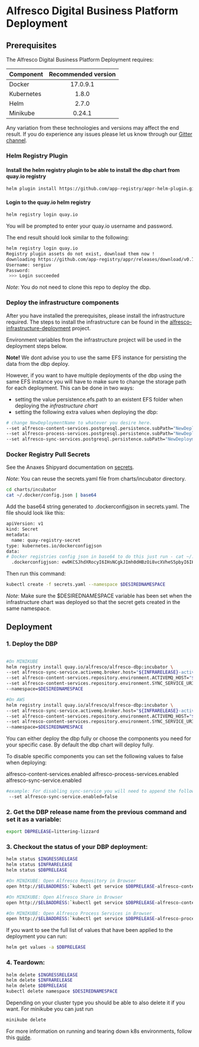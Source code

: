 # Alfresco Digital Business Platform Deployment

## Prerequisites

The Alfresco Digital Business Platform Deployment requires:

| Component        | Recommended version |
| ------------- |:-------------:|
| Docker     | 17.0.9.1 |
| Kubernetes | 1.8.0    |
| Helm       | 2.7.0    |
| Minikube   | 0.24.1   |

Any variation from these technologies and versions may affect the end result. If you do experience any issues please let us know through our [Gitter channel](https://gitter.im/Alfresco/platform-services?utm_source=share-link&utm_medium=link&utm_campaign=share-link).

### Helm Registry Plugin

#### Install the helm registry plugin to be able to install the dbp chart from quay.io registry

```bash
helm plugin install https://github.com/app-registry/appr-helm-plugin.git
```

#### Login to the quay.io helm registry

```bash
helm registry login quay.io
```

You will be prompted to enter your quay.io username and password.

The end result should look similar to the following:

```bash
helm registry login quay.io
Registry plugin assets do not exist, download them now !
downloading https://github.com/app-registry/appr/releases/download/v0.7.4/appr-osx-x64 ...
Username: sergiuv
Password:
 >>> Login succeeded
```

*Note*: You do not need to clone this repo to deploy the dbp.

### Deploy the infrastructure components

After you have installed the prerequisites, please install the infrastructure required.  The steps to install the infrastructure can be found in the [alfresco-infrastructure-deployment](https://github.com/Alfresco/alfresco-infrastructure-deployment/blob/master/README.md) project.

Environment variables from the infrastructure project will be used in the deployment steps below.

**Note!** 
We dont advise you to use the same EFS instance for persisting the data from the dbp deploy.

However, if you want to have multiple deployments of the dbp using the same EFS instance you will have to make sure to change the storage path for each deployment.
This can be done in two ways:
 - setting the value persistence.efs.path to an existent EFS folder when deploying the *infrastructure chart*
 - setting the following extra values when deploying the dbp:

```bash
# change NewDeploymentName to whatever you desire here.
--set alfresco-content-services.postgresql.persistence.subPath="NewDeploymentName/alfresco-content-services/database-data" \
--set alfresco-process-services.postgresql.persistence.subPath="NewDeploymentName/alfresco-process-services/database-data" \
--set alfresco-sync-services.postgresql.persistence.subPath="NewDeploymentName/alfresco-sync-services/database-data" \
```

### Docker Registry Pull Secrets

See the Anaxes Shipyard documentation on [secrets](https://github.com/Alfresco/alfresco-anaxes-shipyard/blob/master/SECRETS.md).

*Note*: You can reuse the secrets.yaml file from charts/incubator directory. 

```bash
cd charts/incubator
cat ~/.docker/config.json | base64
```

Add the base64 string generated to .dockerconfigjson in secrets.yaml. The file should look like this:

```bash
apiVersion: v1
kind: Secret
metadata:
  name: quay-registry-secret
type: kubernetes.io/dockerconfigjson
data:
# Docker registries config json in base64 to do this just run - cat ~/.docker/config.json | base64
  .dockerconfigjson: ew0KCSJhdXRocyI6IHsNCgkJImh0dHBzOi8vcXVheS5pbyI6IHsNCgkJCSJhdXRoIjogImRHVnpkRHAwWlhOMD0iDQoJCX0sDQoJCSJxdWF5LmlvIjogew0KCQkJImF1dGgiOiAiZEdWemREcDBaWE4wIg0KCQl9DQoJfSwNCgkiSHR0cEhlYWRlcnMiOiB7DQoJCSJVc2VyLUFnZW50IjogIkRvY2tlci1DbGllbnQvMTcuMTIuMC1jZS1yYzMgKGRhcndpbikiDQoJfQ0KfQ==
```

Then run this command:

```bash
kubectl create -f secrets.yaml --namespace $DESIREDNAMESPACE
```

*Note*: Make sure the $DESIREDNAMESPACE variable has been set when the infrastructure chart was deployed so that the secret gets created in the same namespace.

## Deployment

### 1. Deploy the DBP

```bash

#On MINIKUBE
helm registry install quay.io/alfresco/alfresco-dbp:incubator \
--set alfresco-sync-service.activemq.broker.host="${INFRARELEASE}-activemq-broker" \
--set alfresco-content-services.repository.environment.ACTIVEMQ_HOST="${INFRARELEASE}-activemq-broker" \
--set alfresco-content-services.repository.environment.SYNC_SERVICE_URI="http://$ELBADDRESS:$INFRAPORT/syncservice" \
--namespace=$DESIREDNAMESPACE

#On AWS
helm registry install quay.io/alfresco/alfresco-dbp:incubator \
--set alfresco-sync-service.activemq.broker.host="${INFRARELEASE}-activemq-broker" \
--set alfresco-content-services.repository.environment.ACTIVEMQ_HOST="${INFRARELEASE}-activemq-broker" \
--set alfresco-content-services.repository.environment.SYNC_SERVICE_URI="http://$ELBADDRESS/syncservice" \
--namespace=$DESIREDNAMESPACE
```

You can either deploy the dbp fully or choose the components you need for your specific case. 
By default the dbp chart will deploy fully.

To disable specific components you can set the following values to false when deploying:

alfresco-content-services.enabled
alfresco-process-services.enabled
alfresco-sync-service.enabled

```bash
#example: For disabling sync-service you will need to append the following subcommand to the helm install command:
 --set alfresco-sync-service.enabled=false 
```

### 2. Get the DBP release name from the previous command and set it as a variable:

```bash
export DBPRELEASE=littering-lizzard
```

### 3. Checkout the status of your DBP deployment:

```bash
helm status $INGRESSRELEASE
helm status $INFRARELEASE
helm status $DBPRELEASE

#On MINIKUBE: Open Alfresco Repository in Browser
open http://$ELBADDRESS:`kubectl get service $DBPRELEASE-alfresco-content-services-repository -o jsonpath={.spec.ports[0].nodePort} --namespace $DESIREDNAMESPACE `/alfresco

#On MINIKUBE: Open Alfresco Share in Browser
open http://$ELBADDRESS:`kubectl get service $DBPRELEASE-alfresco-content-services-share -o jsonpath={.spec.ports[0].nodePort} --namespace $DESIREDNAMESPACE `/share

#On MINIKUBE: Open Alfresco Process Services in Browser
open http://$ELBADDRESS:`kubectl get service $DBPRELEASE-alfresco-process-services -o jsonpath={.spec.ports[0].nodePort} --namespace $DESIREDNAMESPACE `/activiti-app

```

If you want to see the full list of values that have been applied to the deployment you can run:

```bash
helm get values -a $DBPRELEASE
```

### 4. Teardown:

```bash
helm delete $INGRESSRELEASE
helm delete $INFRARELEASE
helm delete $DBPRELEASE
kubectl delete namespace $DESIREDNAMESPACE
```
Depending on your cluster type you should be able to also delete it if you want.
For minikube you can just run
```bash
minikube delete
```

For more information on running and tearing down k8s environments, follow this [guide](https://github.com/Alfresco/alfresco-anaxes-shipyard/blob/master/docs/running-a-cluster.md).
